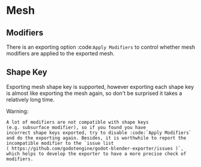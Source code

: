 Mesh
====

Modifiers
---------
There is an exporting option :code:`Apply Modifiers` to
control whether mesh modifiers are applied to the exported mesh.


Shape Key
---------
Exporting mesh shape key is supported, however exporting each shape key
is almost like exporting the mesh again, so don't be surprised
it takes a relatively long time.

Warning:

    A lot of modifiers are not compatible with shape keys
    (e.g. subsurface modifier), so if you found you have
    incorrect shape keys exported, try to disable :code:`Apply Modifiers`
    and do the exporting again. Besides, it is worthwhile to report the
    incompatible modifier to the `issue list
    ( https://github.com/godotengine/godot-blender-exporter/issues )`,
    which helps to develop the exporter to have a more precise check of modifiers.
